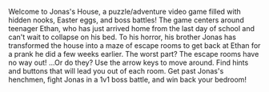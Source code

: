 Welcome to Jonas's House, a puzzle/adventure video game filled with hidden nooks, Easter eggs, and boss battles! The game centers around teenager Ethan, who has just arrived home from the last day of school and can't wait to collapse on his bed. To his horror, his brother Jonas has transformed the house into a maze of escape rooms to get back at Ethan for a prank he did a few weeks earlier. The worst part? The escape rooms have no way out! ...Or do they? Use the arrow keys to move around. Find hints and buttons that will lead you out of each room. Get past Jonas's henchmen, fight Jonas in a 1v1 boss battle, and win back your bedroom!